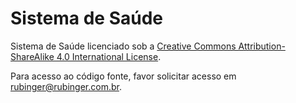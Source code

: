 # Sistema de Saúde

Sistema de Saúde licenciado sob a [Creative Commons Attribution-ShareAlike 4.0 International License](https://creativecommons.org/licenses/by-sa/4.0/).

Para acesso ao código fonte, favor solicitar acesso em rubinger@rubinger.com.br.

